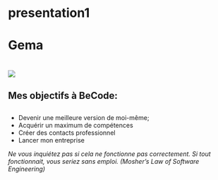# presentation1
# Gema <h1>
<img src="DSC_0055.JPG"/>
  
  
## Mes objectifs à BeCode: <h2>

- Devenir une meilleure version de moi-même;
- Acquérir un maximum de compétences
- Créer des contacts professionnel
- Lancer mon entreprise 

<em>Ne vous inquiétez pas si cela ne fonctionne pas correctement. Si tout fonctionnait, vous seriez sans emploi. (Mosher’s Law of Software Engineering)</em>
